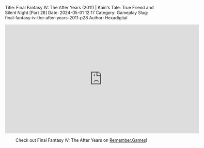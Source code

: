 Title: Final Fantasy IV: The After Years (2011) | Kain's Tale: True Friend and Silent Night [Part 28]
Date: 2024-05-01 12:17
Category: Gameplay
Slug: final-fantasy-iv-the-after-years-2011-p28
Author: Hexadigital

<center><iframe src="https://www.youtube.com/embed/kik2NqZvO_I?feature=oembed" allow="accelerometer; autoplay; encrypted-media; gyroscope; picture-in-picture" width="640" height="360" frameborder="0"></iframe>

Check out Final Fantasy IV: The After Years on [Remember.Games](https://remember.games/game/7757/final-fantasy-iv-the-complete-collection/)!</center>